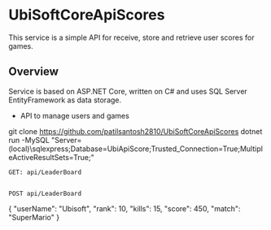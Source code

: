 # UbiSoftCoreApiScores

This service is a simple API for receive, store and retrieve user scores for games.

## Overview

Service is based on ASP.NET Core, written on C# and uses SQL Server EntityFramework as data storage.


- API to manage users and games

git clone https://github.com/patilsantosh2810/UbiSoftCoreApiScores
dotnet run -MySQL "Server=(local)\\sqlexpress;Database=UbiApiScore;Trusted_Connection=True;MultipleActiveResultSets=True;"
```
GET: api/LeaderBoard


POST api/LeaderBoard

```
 {
    	"userName": "Ubisoft",
        "rank": 10,
        "kills": 15,
        "score": 450,
        "match": "SuperMario"
    }
```
